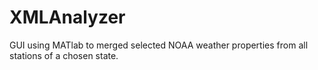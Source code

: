 # XMLAnalyzer
GUI using MATlab to merged selected NOAA weather properties from all stations of a chosen state.
